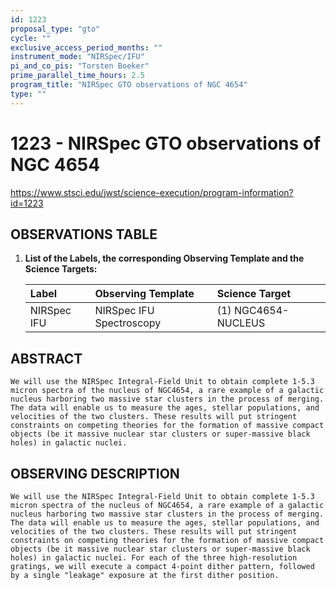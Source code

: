 ```yaml
---
id: 1223
proposal_type: "gto"
cycle: ""
exclusive_access_period_months: ""
instrument_mode: "NIRSpec/IFU"
pi_and_co_pis: "Torsten Boeker"
prime_parallel_time_hours: 2.5
program_title: "NIRSpec GTO observations of NGC 4654"
type: ""
---
```

# 1223 - NIRSpec GTO observations of NGC 4654
https://www.stsci.edu/jwst/science-execution/program-information?id=1223
## OBSERVATIONS TABLE
1.  **List of the Labels, the corresponding Observing Template and the Science Targets:**

    | Label        | Observing Template     | Science Target    |
    | :----------- | :--------------------- | :---------------- |
    | NIRSpec IFU  | NIRSpec IFU Spectroscopy | (1) NGC4654-NUCLEUS |

## ABSTRACT

    We will use the NIRSpec Integral-Field Unit to obtain complete 1-5.3 micron spectra of the nucleus of NGC4654, a rare example of a galactic nucleus harboring two massive star clusters in the process of merging. The data will enable us to measure the ages, stellar populations, and velocities of the two clusters. These results will put stringent constraints on competing theories for the formation of massive compact objects (be it massive nuclear star clusters or super-massive black holes) in galactic nuclei.

## OBSERVING DESCRIPTION

    We will use the NIRSpec Integral-Field Unit to obtain complete 1-5.3 micron spectra of the nucleus of NGC4654, a rare example of a galactic nucleus harboring two massive star clusters in the process of merging. The data will enable us to measure the ages, stellar populations, and velocities of the two clusters. These results will put stringent constraints on competing theories for the formation of massive compact objects (be it massive nuclear star clusters or super-massive black holes) in galactic nuclei. For each of the three high-resolution gratings, we will execute a compact 4-point dither pattern, followed by a single "leakage" exposure at the first dither position.